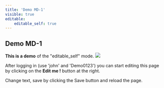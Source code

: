 ```yaml
---
title: 'Demo MD-1'
visible: true
editable:
    editable_self: true
---
```


## Demo MD-1

**This is a demo** of the "editable_self" mode.
![](http://travelchannel.sndimg.com/content/dam/images/travel/fullset/2014/12/3/top-10-caribbean-beaches-eagle-beach-aruba.jpg.rend.tccom.1280.960.jpeg)

After logging in (use 'john' and 'Demo0123') you can start editing this page by clicking on the <b>Edit me !</b> button at the right.

Change text, save by clicking the Save button and reload the page.

